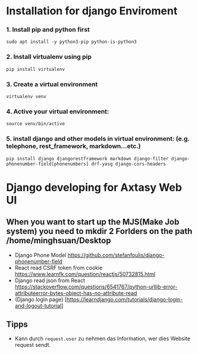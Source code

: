 # Installation for django Enviroment

###  1. Install pip and python first

`sudo apt install -y python3-pip python-is-python3`

### 2. Install virtualenv using pip

` pip install virtualenv `

### 3. Create a virtual environment

` virtualenv venv `

### 4. Active your virtual environment:

` source venv/bin/active `

### 5. install django and other models in virtual environment: (e.g. telephone, rest_framework, markdown...etc.)

`pip install django djangorestframework markdown django-filter django-phonenumber-field[phonenumbers] drf-yasg django-cors-headers `

# Django developing for Axtasy Web UI

## When you want to start up the MJS(Make Job system) you need to mkdir 2 Forlders on the path /home/minghsuan/Desktop

- Django Phone Model https://github.com/stefanfoulis/django-phonenumber-field 
- React read CSRF token from cookie https://www.learnfk.com/question/reactjs/50732815.html
- Django read json from React https://stackoverflow.com/questions/6541767/python-urllib-error-attributeerror-bytes-object-has-no-attribute-read
- (Django login page) [https://learndjango.com/tutorials/django-login-and-logout-tutorial]

## Tipps

- Kann durch `request.user` zu nehmen das Information, wer dies Website request sendt.
